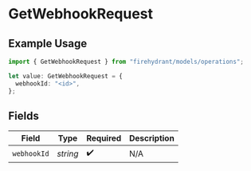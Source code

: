 # GetWebhookRequest

## Example Usage

```typescript
import { GetWebhookRequest } from "firehydrant/models/operations";

let value: GetWebhookRequest = {
  webhookId: "<id>",
};
```

## Fields

| Field              | Type               | Required           | Description        |
| ------------------ | ------------------ | ------------------ | ------------------ |
| `webhookId`        | *string*           | :heavy_check_mark: | N/A                |